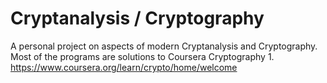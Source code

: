# Cryptanalysis / Cryptography
A personal project on aspects of modern Cryptanalysis and Cryptography. Most of the programs are solutions to Coursera Cryptography 1. 
https://www.coursera.org/learn/crypto/home/welcome

